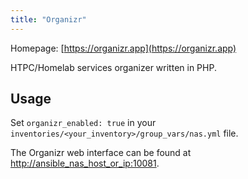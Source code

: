 ```yaml
---
title: "Organizr"
---
```


Homepage: [https://organizr.app](https://organizr.app)

HTPC/Homelab services organizer written in PHP.

## Usage

Set `organizr_enabled: true` in your `inventories/<your_inventory>/group_vars/nas.yml` file.

The Organizr web interface can be found at [http://ansible_nas_host_or_ip:10081](http://ansible_nas_host_or_ip:10081).
